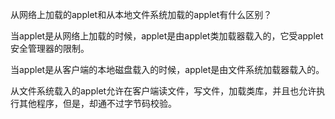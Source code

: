 从网络上加载的applet和从本地文件系统加载的applet有什么区别？

当applet是从网络上加载的时候，applet是由applet类加载器载入的，它受applet安全管理器的限制。

当applet是从客户端的本地磁盘载入的时候，applet是由文件系统加载器载入的。

从文件系统载入的applet允许在客户端读文件，写文件，加载类库，并且也允许执行其他程序，但是，却通不过字节码校验。
